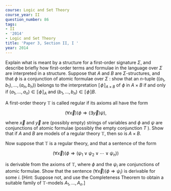 ```yaml
---
course: Logic and Set Theory
course_year: II
question_number: 86
tags:
- II
- '2014'
- Logic and Set Theory
title: 'Paper 3, Section II, I '
year: 2014
---
```




Explain what is meant by a structure for a first-order signature $\Sigma$, and describe briefly how first-order terms and formulae in the language over $\Sigma$ are interpreted in a structure. Suppose that $A$ and $B$ are $\Sigma$-structures, and that $\phi$ is a conjunction of atomic formulae over $\Sigma$ : show that an $n$-tuple $\left(\left(a_{1}, b_{1}\right), \ldots,\left(a_{n}, b_{n}\right)\right)$ belongs to the interpretation $\llbracket \phi \rrbracket_{A \times B}$ of $\phi$ in $A \times B$ if and only if $\left(a_{1}, \ldots, a_{n}\right) \in \llbracket \phi \rrbracket_{A}$ and $\left(b_{1}, \ldots, b_{n}\right) \in \llbracket \phi \rrbracket B$.

A first-order theory $\mathbb{T}$ is called regular if its axioms all have the form

$$(\forall \vec{x})(\phi \Rightarrow(\exists \vec{y}) \psi),$$

where $\vec{x}$ and $\vec{y}$ are (possibly empty) strings of variables and $\phi$ and $\psi$ are conjunctions of atomic formulae (possibly the empty conjunction $T$ ). Show that if $A$ and $B$ are models of a regular theory $\mathbb{T}$, then so is $A \times B$.

Now suppose that $\mathbb{T}$ is a regular theory, and that a sentence of the form

$$(\forall \vec{x})\left(\phi \Rightarrow\left(\psi_{1} \vee \psi_{2} \vee \cdots \vee \psi_{n}\right)\right)$$

is derivable from the axioms of $\mathbb{T}$, where $\phi$ and the $\psi_{i}$ are conjunctions of atomic formulae. Show that the sentence $(\forall \vec{x})\left(\phi \Rightarrow \psi_{i}\right)$ is derivable for some $i$. [Hint: Suppose not, and use the Completeness Theorem to obtain a suitable family of $\mathbb{T}$-models $A_{1}, \ldots, A_{n}$.]